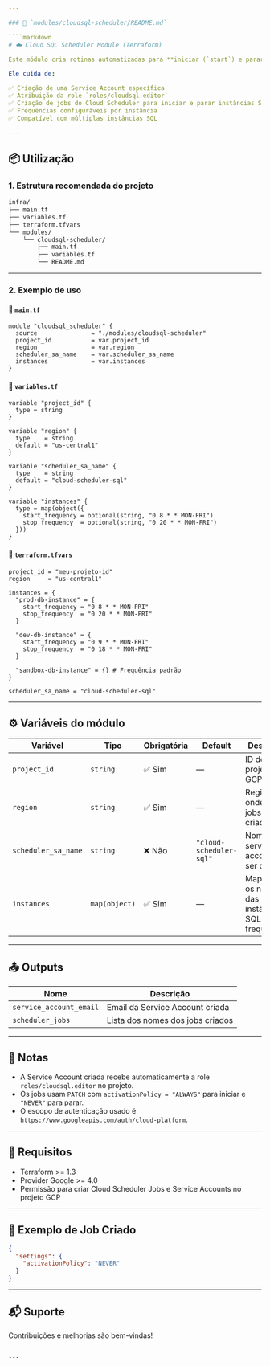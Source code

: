 ```yaml
---

### 📄 `modules/cloudsql-scheduler/README.md`

````markdown
# ☁️ Cloud SQL Scheduler Module (Terraform)

Este módulo cria rotinas automatizadas para **iniciar (`start`) e parar (`stop`) instâncias do Cloud SQL** utilizando o **Cloud Scheduler** no GCP.

Ele cuida de:

✅ Criação de uma Service Account específica  
✅ Atribuição da role `roles/cloudsql.editor`  
✅ Criação de jobs do Cloud Scheduler para iniciar e parar instâncias SQL  
✅ Frequências configuráveis por instância  
✅ Compatível com múltiplas instâncias SQL

---
```


## 📦 Utilização

### 1. Estrutura recomendada do projeto

```bash
infra/
├── main.tf
├── variables.tf
├── terraform.tfvars
└── modules/
    └── cloudsql-scheduler/
        ├── main.tf
        ├── variables.tf
        └── README.md
````

---

### 2. Exemplo de uso

#### 📄 `main.tf`

```hcl
module "cloudsql_scheduler" {
  source               = "./modules/cloudsql-scheduler"
  project_id           = var.project_id
  region               = var.region
  scheduler_sa_name    = var.scheduler_sa_name
  instances            = var.instances
}
```

#### 📄 `variables.tf`

```hcl
variable "project_id" {
  type = string
}

variable "region" {
  type    = string
  default = "us-central1"
}

variable "scheduler_sa_name" {
  type    = string
  default = "cloud-scheduler-sql"
}

variable "instances" {
  type = map(object({
    start_frequency = optional(string, "0 8 * * MON-FRI")
    stop_frequency  = optional(string, "0 20 * * MON-FRI")
  }))
}
```

#### 📄 `terraform.tfvars`

```hcl
project_id = "meu-projeto-id"
region     = "us-central1"

instances = {
  "prod-db-instance" = {
    start_frequency = "0 8 * * MON-FRI"
    stop_frequency  = "0 20 * * MON-FRI"
  }

  "dev-db-instance" = {
    start_frequency = "0 9 * * MON-FRI"
    stop_frequency  = "0 18 * * MON-FRI"
  }

  "sandbox-db-instance" = {} # Frequência padrão
}

scheduler_sa_name = "cloud-scheduler-sql"
```

---

## ⚙️ Variáveis do módulo

| Variável            | Tipo          | Obrigatória | Default                 | Descrição                                               |
| ------------------- | ------------- | ----------- | ----------------------- | ------------------------------------------------------- |
| `project_id`        | `string`      | ✅ Sim       | —                       | ID do projeto GCP                                       |
| `region`            | `string`      | ✅ Sim       | —                       | Região onde os jobs serão criados                       |
| `scheduler_sa_name` | `string`      | ❌ Não       | `"cloud-scheduler-sql"` | Nome da service account a ser criada                    |
| `instances`         | `map(object)` | ✅ Sim       | —                       | Mapa com os nomes das instâncias SQL e suas frequências |

---

## 📤 Outputs

| Nome                    | Descrição                        |
| ----------------------- | -------------------------------- |
| `service_account_email` | Email da Service Account criada  |
| `scheduler_jobs`        | Lista dos nomes dos jobs criados |

---

## 🧠 Notas

* A Service Account criada recebe automaticamente a role `roles/cloudsql.editor` no projeto.
* Os jobs usam `PATCH` com `activationPolicy = "ALWAYS"` para iniciar e `"NEVER"` para parar.
* O escopo de autenticação usado é `https://www.googleapis.com/auth/cloud-platform`.

---

## 🚀 Requisitos

* Terraform >= 1.3
* Provider Google >= 4.0
* Permissão para criar Cloud Scheduler Jobs e Service Accounts no projeto GCP

---

## 📎 Exemplo de Job Criado

```json
{
  "settings": {
    "activationPolicy": "NEVER"
  }
}
```

---

## 📬 Suporte

Contribuições e melhorias são bem-vindas!

```

---


```
